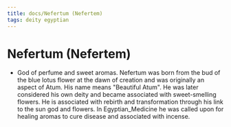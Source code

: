 ```yaml
---
title: docs/Nefertum (Nefertem)
tags: deity egyptian
---
```


# Nefertum (Nefertem)
- God of perfume and sweet aromas. Nefertum was born from the bud of the blue lotus flower at the dawn of creation and was originally an aspect of Atum. His name means "Beautiful Atum". He was later considered his own deity and became associated with sweet-smelling flowers. He is associated with rebirth and transformation through his link to the sun god and flowers. In Egyptian_Medicine he was called upon for healing aromas to cure disease and associated with incense.